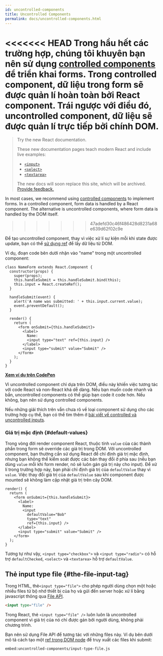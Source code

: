 ```yaml
---
id: uncontrolled-components
title: Uncontrolled Components
permalink: docs/uncontrolled-components.html
---
```


<<<<<<< HEAD
Trong hầu hết các trường hợp, chúng tôi khuyên bạn nên sử dụng [controlled components](/docs/forms.html#controlled-components) để triển khai forms. Trong controlled component, dữ liệu trong form sẽ được quản lí hoàn toàn bởi React component. Trái ngược với điều đó, uncontrolled component, dữ liệu sẽ được quản lí trực tiếp bởi chính DOM.
=======
> Try the new React documentation.
> 
> These new documentation pages teach modern React and include live examples:
>
> - [`<input>`](https://beta.reactjs.org/reference/react-dom/components/input)
> - [`<select>`](https://beta.reactjs.org/reference/react-dom/components/select)
> - [`<textarea>`](https://beta.reactjs.org/reference/react-dom/components/textarea)
>
> The new docs will soon replace this site, which will be archived. [Provide feedback.](https://github.com/reactjs/reactjs.org/issues/3308)

In most cases, we recommend using [controlled components](/docs/forms.html#controlled-components) to implement forms. In a controlled component, form data is handled by a React component. The alternative is uncontrolled components, where form data is handled by the DOM itself.
>>>>>>> 47adefd30c46f486428d8231a68e639d62f02c9e

Để tạo uncontrolled component, thay vì việc xử lí sự kiện mỗi khi state được update, bạn có thể [sử dụng ref](/docs/refs-and-the-dom.html) để lấy dữ liệu từ DOM.

Ví dụ, đoạn code bên dưới nhận vào "name" trong một uncontrolled component:

```javascript{5,9,18}
class NameForm extends React.Component {
  constructor(props) {
    super(props);
    this.handleSubmit = this.handleSubmit.bind(this);
    this.input = React.createRef();
  }

  handleSubmit(event) {
    alert('A name was submitted: ' + this.input.current.value);
    event.preventDefault();
  }

  render() {
    return (
      <form onSubmit={this.handleSubmit}>
        <label>
          Name:
          <input type="text" ref={this.input} />
        </label>
        <input type="submit" value="Submit" />
      </form>
    );
  }
}
```

[**Xem ví dụ trên CodePen**](https://codepen.io/gaearon/pen/WooRWa?editors=0010)

Vì uncontrolled component chỉ dựa trên DOM, điều này khiến việc tương tác với code React và non-React khá dễ dàng. Nếu bạn muốn code nhanh và bẩn, uncontrolled components có thể giúp bạn code ít code hơn. Nếu không, bạn nên sử dụng controlled components.

Nếu những giải thích trên vẫn chưa rõ về loại component sử dụng cho các trường hợp cụ thể, bạn có thể tìm thêm ở [bài viết về controlled và uncontrolled inputs](https://goshakkk.name/controlled-vs-uncontrolled-inputs-react/).

### Giá trị mặc định {#default-values}

Trong vòng đời render component React, thuộc tính `value` của các thành phần trong form sẽ override các giá trị trong DOM. Với uncontrolled component, bạn thường cần sử dụng React để chỉ định giá trị mặc định, nhưng bạn không thể kiểm soát được các bản thay đổi ở phía sau (nếu bạn dùng `value` mỗi khi form render, nó sẽ luôn gán giá trị này cho input). Để xử lí trong trường hợp này, bạn phải chỉ định giá trị của `defaultValue` thay vì `value`. Việc thay đổi giá trị của `defaultValue` sau khi component được mounted sẽ không làm cập nhật giá trị trên cây DOM.

```javascript{7}
render() {
  return (
    <form onSubmit={this.handleSubmit}>
      <label>
        Name:
        <input
          defaultValue="Bob"
          type="text"
          ref={this.input} />
      </label>
      <input type="submit" value="Submit" />
    </form>
  );
}
```

Tương tự như vậy, `<input type="checkbox">` và `<input type="radio">` có hỗ trợ `defaultChecked`, `<select>` và `<textarea>` hỗ trợ `defaultValue`.

## Thẻ input type file  {#the-file-input-tag}

Trong HTML, thẻ`<input type="file">` cho phép người dùng chọn một hoặc nhiều files từ bộ nhớ thiết bị của họ và gửi đến server hoặc xử lí bằng javascript thông qua [File API](https://developer.mozilla.org/en-US/docs/Web/API/File/Using_files_from_web_applications).

```html
<input type="file" />
```

Trong React, thẻ `<input type="file" />` luôn luôn là uncontrolled component vì giá trị của nó chỉ được gán bởi người dùng, không phải chương trình. 

Bạn nên sử dụng File API để tương tác với những files này. Ví dụ bên dưới mô tả cách tạo một [ref trong DOM node](/docs/refs-and-the-dom.html) để truy xuất các files khi submit:

`embed:uncontrolled-components/input-type-file.js`

[](codepen://uncontrolled-components/input-type-file)

